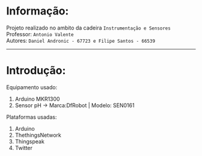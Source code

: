 # Informação:
Projeto realizado no ambito da cadeira `Instrumentação e Sensores`  
Professor: `Antonio Valente`  
Autores: `Daniel Andronic - 67723 e Filipe Santos - 66539`  
_____________________________________________________________

# Introdução:
Equipamento usado: 
  1. Arduino MKR1300 
  2. Sensor pH -> Marca:DfRobot | Modelo: SEN0161  

Plataformas usadas:
  1. Arduino
  2. ThethingsNetwork
  3. Thingspeak
  4. Twitter

